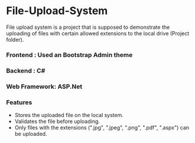 # File-Upload-System

File upload system is a project that is supposed to demonstrate the uploading of files with certain allowed extensions to the local drive (Project folder).

### Frontend : Used an Bootstrap Admin theme 

### Backend : C#

### Web Framework: ASP.Net

### Features

- Stores the uploaded file on the local system.
- Validates the file before uploading.
- Only files with the extensions (".jpg", ".jpeg", ".png", ".pdf", ".aspx") can be uploaded.
